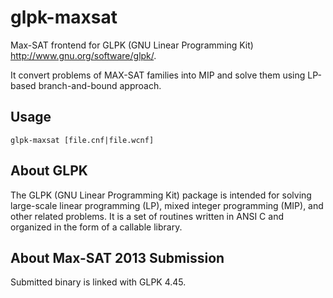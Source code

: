 glpk-maxsat
===========

Max-SAT frontend for GLPK (GNU Linear Programming Kit)
<http://www.gnu.org/software/glpk/>.

It convert problems of MAX-SAT families into MIP and solve them using
LP-based branch-and-bound approach.

Usage
-----

    glpk-maxsat [file.cnf|file.wcnf]

About GLPK
----------

The GLPK (GNU Linear Programming Kit) package is intended for solving
large-scale linear programming (LP), mixed integer programming (MIP),
and other related problems. It is a set of routines written in ANSI C
and organized in the form of a callable library.

About Max-SAT 2013 Submission
-----------------------------

Submitted binary is linked with GLPK 4.45.
